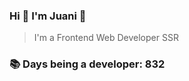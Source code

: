 ### Hi 👋 I&#39;m Juani 🦁

> I&#39;m a Frontend Web Developer SSR

### 📚 Days being a developer: 832
